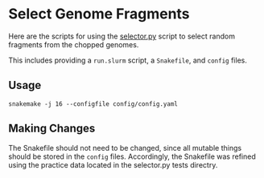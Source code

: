 # Select Genome Fragments

Here are the scripts for using the [selector.py](https://github.com/schackartk/challenging-phage-finders/tree/main/src/data_selection) script to select random fragments from the chopped genomes.

This includes providing a `run.slurm` script, a `Snakefile`, and `config` files.

## Usage

```
snakemake -j 16 --configfile config/config.yaml
```

## Making Changes

The Snakefile should not need to be changed, since all mutable things should be stored in the `config` files. Accordingly, the Snakefile was refined using the practice data located in the selector.py tests directry.
